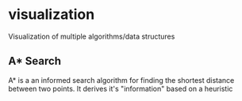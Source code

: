 # visualization
Visualization of multiple algorithms/data structures

## A* Search
A* is a an informed search algorithm for finding the shortest distance between two points. It derives it's "information" based on a heuristic